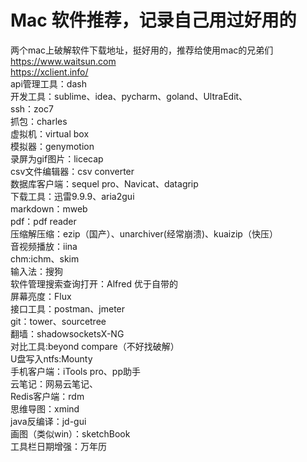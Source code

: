 # Mac 软件推荐，记录自己用过好用的
两个mac上破解软件下载地址，挺好用的，推荐给使用mac的兄弟们<br>
https://www.waitsun.com<br>
https://xclient.info/<br>
api管理工具：dash<br>
开发工具：sublime、idea、pycharm、goland、UltraEdit、<br>
ssh：zoc7<br>
抓包：charles<br>
虚拟机：virtual box<br>
模拟器：genymotion<br>
录屏为gif图片：licecap<br>
csv文件编辑器：csv converter<br>
数据库客户端：sequel pro、Navicat、datagrip<br>
下载工具：迅雷9.9.9、aria2gui<br>
markdown：mweb<br>
pdf：pdf reader<br>
压缩解压缩：ezip（国产）、unarchiver(经常崩溃)、kuaizip（快压）<br>
音视频播放：iina<br>
chm:ichm、skim<br>
输入法：搜狗<br>
软件管理搜索查询打开：Alfred  优于自带的<br>
屏幕亮度：Flux<br>
接口工具：postman、jmeter<br>
git：tower、sourcetree<br>
翻墙：shadowsocketsX-NG<br>
对比工具:beyond compare（不好找破解）<br>
U盘写入ntfs:Mounty<br>
手机客户端：iTools pro、pp助手<br>
云笔记：网易云笔记、<br>
Redis客户端：rdm<br>
思维导图：xmind<br>
java反编译：jd-gui<br>
画图（类似win）：sketchBook<br>
工具栏日期增强：万年历<br>






